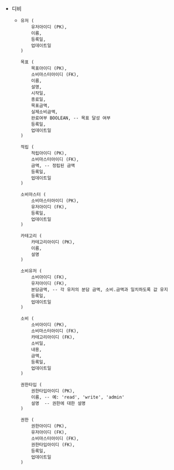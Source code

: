 - 디비
	- ```
	  유저 (
	      유저아이디 (PK),
	      이름,
	      등록일,
	      업데이트일
	  )
	  
	  목표 (
	      목표아이디 (PK),
	      소비마스터아이디 (FK),
	      이름,
	      설명,
	      시작일,
	      종료일,
	      목표금액,
	      실제소비금액,
	      완료여부 BOOLEAN, -- 목표 달성 여부
	      등록일,
	      업데이트일
	  )
	  
	  적립 (
	      적립아이디 (PK),
	      소비마스터아이디 (FK), 
	      금액, -- 정립된 금액
	      등록일,
	      업데이트일
	  )
	  
	  소비마스터 (
	      소비마스터아이디 (PK),
	      유저아이디 (FK),
	      등록일,
	      업데이트일
	  )
	  
	  카테고리 (
	      카테고리아이디 (PK),
	      이름,
	      설명
	  )
	  
	  소비유저 (
	      소비아이디 (FK),
	      유저아이디 (FK),
	      분담금액, -- 각 유저의 분담 금액, 소비.금액과 일치하도록 값 유지
	      등록일,
	      업데이트일
	  )
	  
	  소비 (
	      소비아이디 (PK),
	      소비마스터아이디 (FK),
	      카테고리아이디 (FK),
	      소비일,
	      내용,
	      금액,
	      등록일,
	      업데이트일
	  )
	  
	  권한타입 (
	      권한타입아이디 (PK),
	      이름, -- 예: 'read', 'write', 'admin'
	      설명  -- 권한에 대한 설명
	  )
	  
	  권한 (
	      권한아이디 (PK),
	      유저아이디 (FK),
	      소비마스터아이디 (FK),
	      권한타입아이디 (FK), 
	      등록일,
	      업데이트일
	  )
	  
	  ```